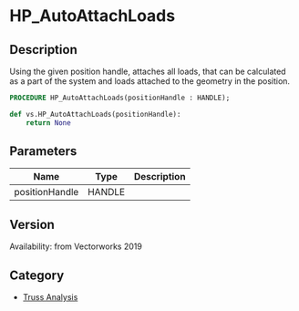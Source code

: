 # HP_AutoAttachLoads

## Description
Using the given position handle, attaches all loads, that can be calculated as a part of the system and loads attached to the geometry in the position.

```pascal
PROCEDURE HP_AutoAttachLoads(positionHandle : HANDLE);
```

```python
def vs.HP_AutoAttachLoads(positionHandle):
    return None
```

## Parameters
|Name|Type|Description|
|---|---|---|
|positionHandle|HANDLE|   |

## Version
Availability: from Vectorworks 2019

## Category
* [Truss Analysis](../Categories/Truss%20Analysis.md)
